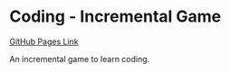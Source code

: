 # Coding - Incremental Game

[GitHub Pages Link](https://notthealien.github.io/coding-incremental-game-nta/)

An incremental game to learn coding.
